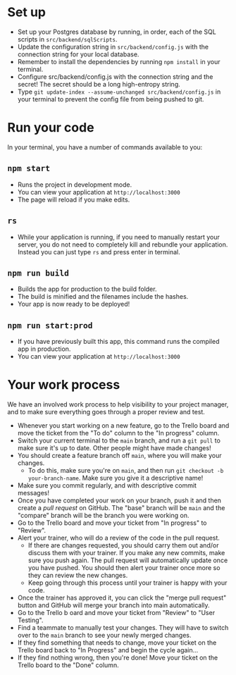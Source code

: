 # Set up

-   Set up your Postgres database by running, in order, each of the SQL scripts in `src/backend/sqlScripts`.
-   Update the configuration string in `src/backend/config.js` with the connection string for your local database.
-   Remember to install the dependencies by running `npm install` in your terminal.
-   Configure src/backend/config.js with the connection string and the secret! The secret should be a long high-entropy string.
-   Type `git update-index --assume-unchanged src/backend/config.js` in your terminal to prevent the config file from being pushed to git.

# Run your code

In your terminal, you have a number of commands available to you:

## `npm start`

-   Runs the project in development mode.
-   You can view your application at `http://localhost:3000`
-   The page will reload if you make edits.

## `rs`

-   While your application is running, if you need to manually restart your server, you do not need to completely kill and rebundle your application. Instead you can just type `rs` and press enter in terminal.

## `npm run build`

-   Builds the app for production to the build folder.
-   The build is minified and the filenames include the hashes.
-   Your app is now ready to be deployed!

## `npm run start:prod`

-   If you have previously built this app, this command runs the compiled app in production.
-   You can view your application at `http://localhost:3000`

# Your work process

We have an involved work process to help visibility to your project manager, and to make sure everything goes through a proper review and test.

-   Whenever you start working on a new feature, go to the Trello board and move the ticket from the "To do" column to the "In progress" column.
-   Switch your current terminal to the `main` branch, and run a `git pull` to make sure it's up to date. Other people might have made changes!
-   You should create a feature branch off `main`, where you will make your changes.
    -   To do this, make sure you're on `main`, and then run `git checkout -b your-branch-name`. Make sure you give it a descriptive name!
-   Make sure you commit regularly, and with descriptive commit messages!
-   Once you have completed your work on your branch, push it and then create a _pull request_ on GitHub. The "base" branch will be `main` and the "compare" branch will be the branch you were working on.
-   Go to the Trello board and move your ticket from "In progress" to "Review".
-   Alert your trainer, who will do a review of the code in the pull request.
    -   If there are changes requested, you should carry them out and/or discuss them with your trainer. If you make any new commits, make sure you push again. The pull request will automatically update once you have pushed. You should then alert your trainer once more so they can review the new changes.
    -   Keep going through this process until your trainer is happy with your code.
-   Once the trainer has approved it, you can click the "merge pull request" button and GitHub will merge your branch into main automatically.
-   Go to the Trello b oard and move your ticket from "Review" to "User Testing".
-   Find a teammate to manually test your changes. They will have to switch over to the `main` branch to see your newly merged changes.
-   If they find something that needs to change, move your ticket on the Trello board back to "In Progress" and begin the cycle again...
-   If they find nothing wrong, then you're done! Move your ticket on the Trello board to the "Done" column.
